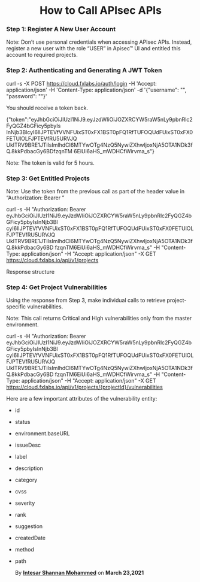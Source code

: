 <h1 align="center"> <b> How to Call APIsec APIs </b> </h1>

### **Step 1: Register A New User Account**

Note: Don’t use personal credentials when accessing APIsec APIs. Instead, register a new user with the role “USER” 
in Apisec™ UI and entitled this account to required projects.

### **Step 2: Authenticating and Generating A JWT Token**

curl -s -X POST https://cloud.fxlabs.io/auth/login -H 'Accept: application/json' -H 'Content-Type: application/json'
-d '{"username": "", "password": ""}'

You should receive a token back.

{"token":"eyJhbGciOiJIUzI1NiJ9.eyJzdWIiOiJOZXRCYW5raW5nLy9pbnRlc2FyQGZ4bGFicy5pbyIs
InNjb3BlcyI6IlJPTEVfVVNFUixST0xFX1BST0pFQ1RfTUFOQUdFUixST0xFX0FETUlOLFJPTEVfRU5URVJQ
UklTRV9BRE1JTiIsImlhdCI6MTYwOTg4NzQ5NywiZXhwIjoxNjA5OTA1NDk3fQ.8kkPdbacGy6BDfzqnTM
6EiUi6aHS_mWDHCfWirvma_s"}

Note: The token is valid for 5 hours.

### **Step 3: Get Entitled Projects**

Note: Use the token from the previous call as part of the header value in “Authorization: Bearer ”

curl -s -H "Authorization: Bearer eyJhbGciOiJIUzI1NiJ9.eyJzdWIiOiJOZXRCYW5raW5nLy9pbnRlc2FyQGZ4bGFicy5pbyIsInNjb3Bl
cyI6IlJPTEVfVVNFUixST0xFX1BST0pFQ1RfTUFOQUdFUixST0xFX0FETUlOLFJPTEVfRU5URVJQ
UklTRV9BRE1JTiIsImlhdCI6MTYwOTg4NzQ5NywiZXhwIjoxNjA5OTA1NDk3fQ.8kkPdbacGy6BD
fzqnTM6EiUi6aHS_mWDHCfWirvma_s" -H "Content-Type: application/json" -H 
"Accept: application/json" -X GET https://cloud.fxlabs.io/api/v1/projects

Response structure

### **Step 4: Get Project Vulnerabilities**

Using the response from Step 3, make individual calls to retrieve project-specific vulnerabilities.

Note: This call returns Critical and High vulnerabilities only from the master environment.

curl -s -H "Authorization: Bearer eyJhbGciOiJIUzI1NiJ9.eyJzdWIiOiJOZXRCYW5raW5nLy9pbnRlc2FyQGZ4bGFicy5pbyIsInNjb3Bl
cyI6IlJPTEVfVVNFUixST0xFX1BST0pFQ1RfTUFOQUdFUixST0xFX0FETUlOLFJPTEVfRU5URVJQ
UklTRV9BRE1JTiIsImlhdCI6MTYwOTg4NzQ5NywiZXhwIjoxNjA5OTA1NDk3fQ.8kkPdbacGy6BD
fzqnTM6EiUi6aHS_mWDHCfWirvma_s" -H "Content-Type: application/json" -H 
"Accept: application/json" -X GET https://cloud.fxlabs.io/api/v1/projects/{projectId}/vulnerabilities

Here are a few important attributes of the vulnerability entity:

  - id
  - status
  - environment.baseURL
  - issueDesc
  - label
  - description
  - category
  - cvss
  - severity
  - rank
  - suggestion
  - createdDate
  - method
  - path


       By **[Intesar Shannan Mohammed](https://github.com/intesar)** on **March 23,2021** 
